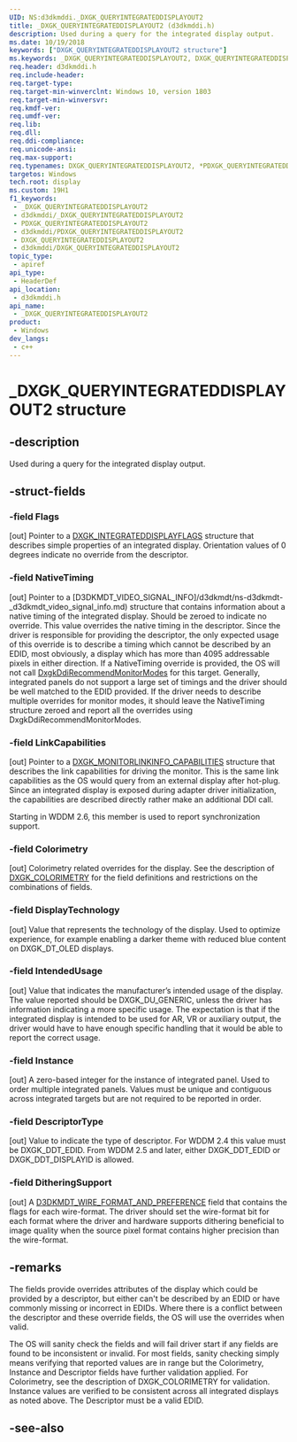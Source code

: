 ```yaml
---
UID: NS:d3dkmddi._DXGK_QUERYINTEGRATEDDISPLAYOUT2
title: _DXGK_QUERYINTEGRATEDDISPLAYOUT2 (d3dkmddi.h)
description: Used during a query for the integrated display output.
ms.date: 10/19/2018
keywords: ["DXGK_QUERYINTEGRATEDDISPLAYOUT2 structure"]
ms.keywords: _DXGK_QUERYINTEGRATEDDISPLAYOUT2, DXGK_QUERYINTEGRATEDDISPLAYOUT2, *PDXGK_QUERYINTEGRATEDDISPLAYOUT2,
req.header: d3dkmddi.h
req.include-header: 
req.target-type: 
req.target-min-winverclnt: Windows 10, version 1803
req.target-min-winversvr: 
req.kmdf-ver: 
req.umdf-ver: 
req.lib: 
req.dll: 
req.ddi-compliance: 
req.unicode-ansi: 
req.max-support: 
req.typenames: DXGK_QUERYINTEGRATEDDISPLAYOUT2, *PDXGK_QUERYINTEGRATEDDISPLAYOUT2
targetos: Windows
tech.root: display
ms.custom: 19H1
f1_keywords:
 - _DXGK_QUERYINTEGRATEDDISPLAYOUT2
 - d3dkmddi/_DXGK_QUERYINTEGRATEDDISPLAYOUT2
 - PDXGK_QUERYINTEGRATEDDISPLAYOUT2
 - d3dkmddi/PDXGK_QUERYINTEGRATEDDISPLAYOUT2
 - DXGK_QUERYINTEGRATEDDISPLAYOUT2
 - d3dkmddi/DXGK_QUERYINTEGRATEDDISPLAYOUT2
topic_type:
 - apiref
api_type:
 - HeaderDef
api_location:
 - d3dkmddi.h
api_name:
 - _DXGK_QUERYINTEGRATEDDISPLAYOUT2
product:
 - Windows
dev_langs:
 - c++
---
```


# _DXGK_QUERYINTEGRATEDDISPLAYOUT2 structure


## -description

Used during a query for the integrated display output.

## -struct-fields

### -field Flags

[out] Pointer to a [DXGK_INTEGRATEDDISPLAYFLAGS](ns-d3dkmddi-_dxgk_integrateddisplayflags.md) structure that describes simple properties of an integrated display. Orientation values of 0 degrees indicate no override from the descriptor.

### -field NativeTiming

[out] Pointer to a [D3DKMDT_VIDEO_SIGNAL_INFO]/d3dkmdt/ns-d3dkmdt-_d3dkmdt_video_signal_info.md) structure that contains information about a native timing of the integrated display. Should be zeroed to indicate no override. This value overrides the native timing in the descriptor. Since the driver is responsible for providing the descriptor, the only expected usage of this override is to describe a timing which cannot be described by an EDID, most obviously, a display which has more than 4095 addressable pixels in either direction.
If a NativeTiming override is provided, the OS will not call [DxgkDdiRecommendMonitorModes](nc-d3dkmddi-dxgkddi_recommendmonitormodes.md) for this target. Generally, integrated panels do not support a large set of timings and the driver should be well matched to the EDID provided. If the driver needs to describe multiple overrides for monitor modes, it should leave the NativeTiming structure zeroed and report all the overrides using DxgkDdiRecommendMonitorModes.

### -field LinkCapabilities

[out] Pointer to a [DXGK_MONITORLINKINFO_CAPABILITIES](../d3dkmdt/ns-d3dkmdt-_dxgk_monitorlinkinfo_capabilities.md) structure that describes the link capabilities for driving the monitor. This is the same link capabilities as the OS would query from an external display after hot-plug. Since an integrated display is exposed during adapter driver initialization, the capabilities are described directly rather make an additional DDI call.

Starting in WDDM 2.6, this member is used to report synchronization support.

### -field Colorimetry

[out] Colorimetry related overrides for the display. See the description of [DXGK_COLORIMETRY](ns-d3dkmddi-_dxgk_colorimetry.md) for the field definitions and restrictions on the combinations of fields.

### -field DisplayTechnology

[out] Value that represents the technology of the display. Used to optimize experience, for example enabling a darker theme with reduced blue content on DXGK_DT_OLED displays.

### -field IntendedUsage

[out] Value that indicates the manufacturer’s intended usage of the display. The value reported should be DXGK_DU_GENERIC, unless the driver has information indicating a more specific usage. The expectation is that if the integrated display is intended to be used for AR, VR or auxiliary output, the driver would have to have enough specific handling that it would be able to report the correct usage.

### -field Instance

[out] A zero-based integer for the instance of integrated panel. Used to order multiple integrated panels. Values must be unique and contiguous across integrated targets but are not required to be reported in order.

### -field DescriptorType

[out] Value to indicate the type of descriptor. For WDDM 2.4 this value must be DXGK_DDT_EDID. From WDDM 2.5 and later, either DXGK_DDT_EDID or DXGK_DDT_DISPLAYID is allowed.

### -field DitheringSupport

[out] A [D3DKMDT_WIRE_FORMAT_AND_PREFERENCE](../d3dkmdt/ns-d3dkmdt-_d3dkmdt_wire_format_and_preference.md) field that contains the flags for each wire-format. The driver should set the wire-format bit for each format where the driver and hardware supports dithering beneficial to image quality when the source pixel format contains higher precision than the wire-format.

## -remarks

The fields provide overrides attributes of the display which could be provided by a descriptor, but either can't be described by an EDID or have commonly missing or incorrect in EDIDs. Where there is a conflict between the descriptor and these override fields, the OS will use the overrides when valid.

The OS will sanity check the fields and will fail driver start if any fields are found to be inconsistent or invalid. For most fields, sanity checking simply means verifying that reported values are in range but the Colorimetry, Instance and Descriptor fields have further validation applied. For Colorimetry, see the description of DXGK_COLORIMETRY for validation. Instance values are verified to be consistent across all integrated displays as noted above. The Descriptor must be a valid EDID.

## -see-also

